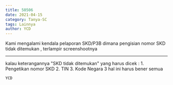 ```yaml
---
title: 50506
date: 2021-04-15
category: Tanya-SC
tags: Lainnya
author: YCD
---
```


Kami mengalami kendala pelaporan SKD/P3B dimana pengisian nomor SKD tidak ditemukan , terlampir screenshootnya

---

kalau keterangannya "SKD tidak ditemukan" yang harus dicek : 1. Pengetikan nomor SKD 2. TIN 3. Kode Negara 3 hal ini harus bener semua

`YCD`
